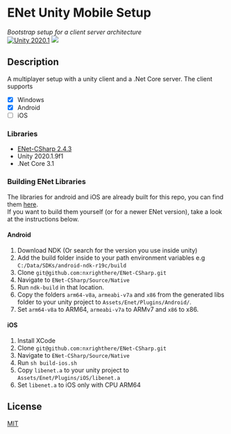 # ENet Unity Mobile Setup

*Bootstrap setup for a client server architecture*  
[![Unity 2020.1](https://img.shields.io/badge/unity-2020.1-green.svg?logo=unity&cacheSeconds=2592000)](https://unity3d.com/get-unity/download/archive) [![](https://img.shields.io/github/release-date/JohannesDeml/ENetUnityMobile.svg)](../../releases)

## Description

A multiplayer setup with a unity client and a .Net Core server.
The client supports

- [x] Windows
- [x] Android
- [ ] iOS

### Libraries

* [ENet-CSharp 2.4.3](https://github.com/nxrighthere/ENet-CSharp)
* Unity 2020.1.9f1
* .Net Core 3.1

### Building ENet Libraries

The libraries for android and iOS are already built for this repo, you can find them [here](../../tree/master/ENetClient/Assets/ENet/Plugins).  
If you want to build them yourself (or for a newer ENet version), take a look at the instructions below.

#### Android

1. Download NDK (Or search for the version you use inside unity)
2. Add the build folder inside to your path environment variables e.g `C:/Data/SDKs/android-ndk-r19c/build`
3. Clone `git@github.com:nxrighthere/ENet-CSharp.git`
4. Navigate to `ENet-CSharp/Source/Native`
5. Run `ndk-build` in that location.
6. Copy the folders `arm64-v8a`, `armeabi-v7a` and `x86` from the generated libs folder to your unity project to `Assets/Enet/Plugins/Android/`.
7. Set `arm64-v8a` to ARM64, `armeabi-v7a` to ARMv7 and `x86` to x86.

#### iOS

1. Install XCode
2. Clone `git@github.com:nxrighthere/ENet-CSharp.git`
3. Navigate to `ENet-CSharp/Source/Native`
4. Run `sh build-ios.sh`
5. Copy `libenet.a` to your unity project to `Assets/Enet/Plugins/iOS/libenet.a`
6. Set `libenet.a` to iOS only with CPU ARM64

## License

[MIT](./LICENSE)
